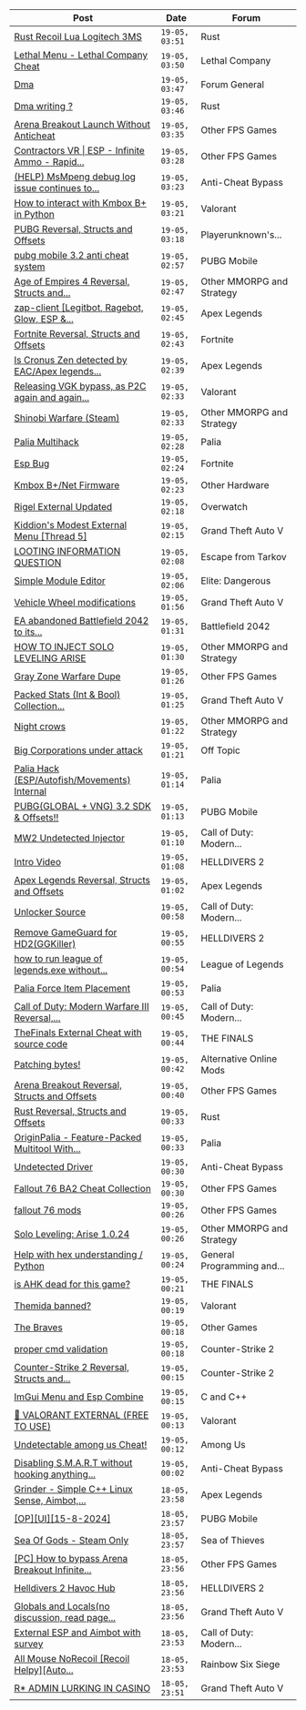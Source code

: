 |Post|Date|Forum|
|----|----|-----|
|[Rust Recoil Lua Logitech 3MS](https://www.unknowncheats.me/forum/rust/517317-rust-recoil-lua-logitech-3ms.html)|`19-05, 03:51`|Rust|
|[Lethal Menu - Lethal Company Cheat](https://www.unknowncheats.me/forum/lethal-company/615575-lethal-menu-lethal-company-cheat.html)|`19-05, 03:50`|Lethal Company|
|[Dma](https://www.unknowncheats.me/forum/forum-general/637914-dma.html)|`19-05, 03:47`|Forum General|
|[Dma writing ?](https://www.unknowncheats.me/forum/rust/637917-dma-writing.html)|`19-05, 03:46`|Rust|
|[Arena Breakout Launch Without Anticheat](https://www.unknowncheats.me/forum/other-fps-games/637431-arena-breakout-launch-anticheat.html)|`19-05, 03:35`|Other FPS Games|
|[Contractors VR \| ESP - Infinite Ammo - Rapid...](https://www.unknowncheats.me/forum/other-fps-games/628494-contractors-vr-esp-infinite-ammo-rapid-fire-recoil.html)|`19-05, 03:28`|Other FPS Games|
|[(HELP) MsMpeng debug log issue continues to...](https://www.unknowncheats.me/forum/anti-cheat-bypass/637887-help-msmpeng-debug-log-issue-continues-despite-completely-disabling.html)|`19-05, 03:23`|Anti-Cheat Bypass|
|[How to interact with Kmbox B+ in Python](https://www.unknowncheats.me/forum/valorant/633699-interact-kmbox-python.html)|`19-05, 03:21`|Valorant|
|[PUBG Reversal, Structs and Offsets](https://www.unknowncheats.me/forum/playerunknown-s-battlegrounds/214976-pubg-reversal-structs-offsets.html)|`19-05, 03:18`|Playerunknown's...|
|[pubg mobile 3.2 anti cheat system](https://www.unknowncheats.me/forum/pubg-mobile/637828-pubg-mobile-3-2-anti-cheat-system.html)|`19-05, 02:57`|PUBG Mobile|
|[Age of Empires 4 Reversal, Structs and...](https://www.unknowncheats.me/forum/other-mmorpg-and-strategy/589592-age-empires-4-reversal-structs-offsets.html)|`19-05, 02:47`|Other MMORPG and Strategy|
|[zap-client \[Legitbot, Ragebot, Glow, ESP &...](https://www.unknowncheats.me/forum/apex-legends/628823-zap-client-legitbot-ragebot-glow-esp.html)|`19-05, 02:45`|Apex Legends|
|[Fortnite Reversal, Structs and Offsets](https://www.unknowncheats.me/forum/fortnite/235061-fortnite-reversal-structs-offsets.html)|`19-05, 02:43`|Fortnite|
|[Is Cronus Zen detected by EAC/Apex legends...](https://www.unknowncheats.me/forum/apex-legends/628664-cronus-zen-detected-eac-apex-legends-pc.html)|`19-05, 02:39`|Apex Legends|
|[Releasing VGK bypass, as P2C again and again...](https://www.unknowncheats.me/forum/valorant/635930-releasing-vgk-bypass-p2c-selling-free-public.html)|`19-05, 02:33`|Valorant|
|[Shinobi Warfare (Steam)](https://www.unknowncheats.me/forum/other-mmorpg-and-strategy/618535-shinobi-warfare-steam.html)|`19-05, 02:33`|Other MMORPG and Strategy|
|[Palia Multihack](https://www.unknowncheats.me/forum/palia/596326-palia-multihack.html)|`19-05, 02:28`|Palia|
|[Esp Bug](https://www.unknowncheats.me/forum/fortnite/637883-esp-bug.html)|`19-05, 02:24`|Fortnite|
|[Kmbox B+/Net Firmware](https://www.unknowncheats.me/forum/other-hardware/631407-kmbox-net-firmware.html)|`19-05, 02:23`|Other Hardware|
|[Rigel External Updated](https://www.unknowncheats.me/forum/overwatch/632941-rigel-external-updated.html)|`19-05, 02:18`|Overwatch|
|[Kiddion's Modest External Menu \[Thread 5\]](https://www.unknowncheats.me/forum/grand-theft-auto-v/576854-kiddions-modest-external-menu-thread-5-a.html)|`19-05, 02:15`|Grand Theft Auto V|
|[LOOTING INFORMATION QUESTION](https://www.unknowncheats.me/forum/escape-from-tarkov/637773-looting-information-question.html)|`19-05, 02:08`|Escape from Tarkov|
|[Simple Module Editor](https://www.unknowncheats.me/forum/elite-dangerous/573662-simple-module-editor.html)|`19-05, 02:06`|Elite: Dangerous|
|[Vehicle Wheel modifications](https://www.unknowncheats.me/forum/grand-theft-auto-v/637908-vehicle-wheel-modifications.html)|`19-05, 01:56`|Grand Theft Auto V|
|[EA abandoned Battlefield 2042 to its...](https://www.unknowncheats.me/forum/battlefield-2042-a/632202-ea-abandoned-battlefield-2042-fate-goodbye-battlefield2042.html)|`19-05, 01:31`|Battlefield 2042|
|[HOW TO INJECT SOLO LEVELING ARISE](https://www.unknowncheats.me/forum/other-mmorpg-and-strategy/637115-inject-solo-leveling-arise.html)|`19-05, 01:30`|Other MMORPG and Strategy|
|[Gray Zone Warfare Dupe](https://www.unknowncheats.me/forum/other-fps-games/636610-gray-zone-warfare-dupe.html)|`19-05, 01:26`|Other FPS Games|
|[Packed Stats (Int & Bool) Collection...](https://www.unknowncheats.me/forum/grand-theft-auto-v/578963-packed-stats-int-bool-collection-thread.html)|`19-05, 01:25`|Grand Theft Auto V|
|[Night crows](https://www.unknowncheats.me/forum/other-mmorpg-and-strategy/627465-night-crows.html)|`19-05, 01:22`|Other MMORPG and Strategy|
|[Big Corporations under attack](https://www.unknowncheats.me/forum/off-topic/637726-corporations-attack.html)|`19-05, 01:21`|Off Topic|
|[Palia Hack (ESP/Autofish/Movements) Internal](https://www.unknowncheats.me/forum/palia/637286-palia-hack-esp-autofish-movements-internal.html)|`19-05, 01:14`|Palia|
|[PUBG(GLOBAL + VNG) 3.2 SDK & Offsets!!](https://www.unknowncheats.me/forum/pubg-mobile/637260-pubg-global-vng-3-2-sdk-offsets.html)|`19-05, 01:13`|PUBG Mobile|
|[MW2 Undetected Injector](https://www.unknowncheats.me/forum/call-of-duty-modern-warfare-ii/600991-mw2-undetected-injector.html)|`19-05, 01:10`|Call of Duty: Modern...|
|[Intro Video](https://www.unknowncheats.me/forum/helldivers-2-a/637895-intro-video.html)|`19-05, 01:08`|HELLDIVERS 2|
|[Apex Legends Reversal, Structs and Offsets](https://www.unknowncheats.me/forum/apex-legends/319804-apex-legends-reversal-structs-offsets.html)|`19-05, 01:02`|Apex Legends|
|[Unlocker Source](https://www.unknowncheats.me/forum/call-of-duty-modern-warfare-iii/627181-unlocker-source.html)|`19-05, 00:58`|Call of Duty: Modern...|
|[Remove GameGuard for HD2(GGKiller)](https://www.unknowncheats.me/forum/helldivers-2-a/636907-remove-gameguard-hd2-ggkiller.html)|`19-05, 00:55`|HELLDIVERS 2|
|[how to run league of legends.exe without...](https://www.unknowncheats.me/forum/league-of-legends/637023-run-league-legends-exe-using-leagueclient-exe.html)|`19-05, 00:54`|League of Legends|
|[Palia Force Item Placement](https://www.unknowncheats.me/forum/palia/602746-palia-force-item-placement.html)|`19-05, 00:53`|Palia|
|[Call of Duty: Modern Warfare III Reversal,...](https://www.unknowncheats.me/forum/call-of-duty-modern-warfare-iii/605287-call-duty-modern-warfare-iii-reversal-structs-offsets.html)|`19-05, 00:45`|Call of Duty: Modern...|
|[TheFinals External Cheat with source code](https://www.unknowncheats.me/forum/the-finals/626983-thefinals-external-cheat-source-code.html)|`19-05, 00:44`|THE FINALS|
|[Patching bytes!](https://www.unknowncheats.me/forum/alternative-online-mods/637889-patching-bytes.html)|`19-05, 00:42`|Alternative Online Mods|
|[Arena Breakout Reversal, Structs and Offsets](https://www.unknowncheats.me/forum/other-fps-games/636170-arena-breakout-reversal-structs-offsets.html)|`19-05, 00:40`|Other FPS Games|
|[Rust Reversal, Structs and Offsets](https://www.unknowncheats.me/forum/rust/164256-rust-reversal-structs-offsets.html)|`19-05, 00:33`|Rust|
|[OriginPalia - Feature-Packed Multitool With...](https://www.unknowncheats.me/forum/palia/636934-originpalia-feature-packed-multitool-imagine.html)|`19-05, 00:33`|Palia|
|[Undetected Driver](https://www.unknowncheats.me/forum/anti-cheat-bypass/637436-undetected-driver.html)|`19-05, 00:30`|Anti-Cheat Bypass|
|[Fallout 76 BA2 Cheat Collection](https://www.unknowncheats.me/forum/other-fps-games/519969-fallout-76-ba2-cheat-collection.html)|`19-05, 00:30`|Other FPS Games|
|[fallout 76 mods](https://www.unknowncheats.me/forum/other-fps-games/637757-fallout-76-mods.html)|`19-05, 00:26`|Other FPS Games|
|[Solo Leveling: Arise 1.0.24](https://www.unknowncheats.me/forum/other-mmorpg-and-strategy/632972-solo-leveling-arise-1-0-24-a.html)|`19-05, 00:26`|Other MMORPG and Strategy|
|[Help with hex understanding / Python](https://www.unknowncheats.me/forum/general-programming-and-reversing/637741-help-hex-understanding-python.html)|`19-05, 00:24`|General Programming and...|
|[is AHK dead for this game?](https://www.unknowncheats.me/forum/the-finals/637392-ahk-dead-game.html)|`19-05, 00:21`|THE FINALS|
|[Themida banned?](https://www.unknowncheats.me/forum/valorant/637886-themida-banned.html)|`19-05, 00:19`|Valorant|
|[The Braves](https://www.unknowncheats.me/forum/other-games/637121-braves.html)|`19-05, 00:18`|Other Games|
|[proper cmd validation](https://www.unknowncheats.me/forum/counter-strike-2-a/637563-proper-cmd-validation.html)|`19-05, 00:18`|Counter-Strike 2|
|[Counter-Strike 2 Reversal, Structs and...](https://www.unknowncheats.me/forum/counter-strike-2-a/576077-counter-strike-2-reversal-structs-offsets.html)|`19-05, 00:15`|Counter-Strike 2|
|[ImGui Menu and Esp Combine](https://www.unknowncheats.me/forum/c-and-c-/637888-imgui-menu-esp-combine.html)|`19-05, 00:15`|C and C++|
|[👾 VALORANT EXTERNAL (FREE TO USE)](https://www.unknowncheats.me/forum/valorant/636774-valorant-external-free.html)|`19-05, 00:13`|Valorant|
|[Undetectable among us Cheat!](https://www.unknowncheats.me/forum/among-us/637492-undetectable-cheat.html)|`19-05, 00:12`|Among Us|
|[Disabling S.M.A.R.T without hooking anything...](https://www.unknowncheats.me/forum/anti-cheat-bypass/637592-disabling-hooking.html)|`19-05, 00:02`|Anti-Cheat Bypass|
|[Grinder - Simple C++ Linux Sense, Aimbot,...](https://www.unknowncheats.me/forum/apex-legends/605888-grinder-simple-linux-sense-aimbot-triggerbot.html)|`18-05, 23:58`|Apex Legends|
|[\[OP\]\[UI\]\[15-8-2024\]](https://www.unknowncheats.me/forum/pubg-mobile/637884-op-ui-15-8-2024-a.html)|`18-05, 23:57`|PUBG Mobile|
|[Sea Of Gods - Steam Only](https://www.unknowncheats.me/forum/sea-of-thieves/614719-sea-gods-steam.html)|`18-05, 23:57`|Sea of Thieves|
|[\[PC\] How to bypass Arena Breakout Infinite...](https://www.unknowncheats.me/forum/other-fps-games/636527-pc-bypass-arena-breakout-infinite-hardware-requirement-play-gpu.html)|`18-05, 23:56`|Other FPS Games|
|[Helldivers 2 Havoc Hub](https://www.unknowncheats.me/forum/helldivers-2-a/630894-helldivers-2-havoc-hub.html)|`18-05, 23:56`|HELLDIVERS 2|
|[Globals and Locals(no discussion, read page...](https://www.unknowncheats.me/forum/grand-theft-auto-v/500059-globals-locals-discussion-read-page-1-a.html)|`18-05, 23:56`|Grand Theft Auto V|
|[External ESP and Aimbot with survey](https://www.unknowncheats.me/forum/call-of-duty-modern-warfare-iii/632700-external-esp-aimbot-survey.html)|`18-05, 23:53`|Call of Duty: Modern...|
|[All Mouse NoRecoil \[Recoil Helpy\]\[Auto...](https://www.unknowncheats.me/forum/rainbow-six-siege/620039-mouse-norecoil-recoil-helpy-auto-config-probably-ud-universal.html)|`18-05, 23:53`|Rainbow Six Siege|
|[R* ADMIN LURKING IN CASINO](https://www.unknowncheats.me/forum/grand-theft-auto-v/637732-admin-lurking-casino.html)|`18-05, 23:51`|Grand Theft Auto V|
